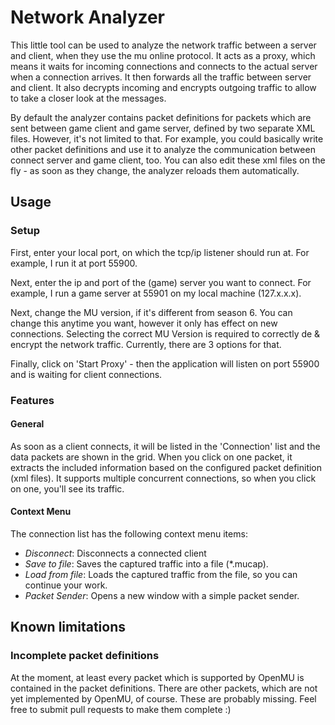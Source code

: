 ﻿# Network Analyzer

This little tool can be used to analyze the network traffic between a server
and client, when they use the mu online protocol.
It acts as a proxy, which means it waits for incoming connections and connects
to the actual server when a connection arrives. It then forwards all the
traffic between server and client.
It also decrypts incoming and encrypts outgoing traffic to allow to take a
closer look at the messages.

By default the analyzer contains packet definitions for packets which are sent
between game client and game server, defined by two separate XML files.
However, it's not limited to that. For example, you could basically write other
packet definitions and use it to analyze the communication between connect
server and game client, too. You can also edit these xml files on the fly - as
soon as they change, the analyzer reloads them automatically.

## Usage

### Setup

First, enter your local port, on which the tcp/ip listener should run at. For
example, I run it at port 55900.

Next, enter the ip and port of the (game) server you want to connect.
For example, I run a game server at 55901 on my local machine (127.x.x.x).

Next, change the MU version, if it's different from season 6. You can change
this anytime you want, however it only has effect on new connections.
Selecting the correct MU Version is required to correctly de & encrypt the
network traffic. Currently, there are 3 options for that.

Finally, click on 'Start Proxy' - then the application will listen on port
55900 and is waiting for client connections.

### Features

#### General

As soon as a client connects, it will be listed in the 'Connection' list and
the data packets are shown in the grid. When you click on one packet, it
extracts the included information based on the configured packet definition
(xml files).
It supports multiple concurrent connections, so when you click on one, you'll
see its traffic.

#### Context Menu

The connection list has the following context menu items:

  * *Disconnect*: Disconnects a connected client
  * *Save to file*: Saves the captured traffic into a file (*.mucap).
  * *Load from file*: Loads the captured traffic from the file, so you can
                      continue your work.
  * *Packet Sender*: Opens a new window with a simple packet sender.

## Known limitations

### Incomplete packet definitions

At the moment, at least every packet which is supported by OpenMU is contained
in the packet definitions.
There are other packets, which are not yet implemented by OpenMU, of course.
These are probably missing.
Feel free to submit pull requests to make them complete :)
